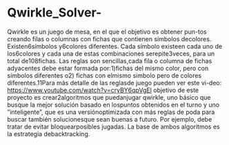 # Qwirkle_Solver-
Qwirkle es un juego de mesa, en el que el objetivo es obtener pun-tos creando filas o columnas con fichas que contienen símbolos decolores. Existen6símbolos y6colores diferentes. Cada símbolo existeen cada uno de los6colores y cada una de estas combinaciones serepite3veces, para un total de108fichas. Las reglas son sencillas,cada fila o columna de fichas adyacentes debe estar formada por:1)fichas del mismo color, pero con símbolos diferentes o2) fichas con elmismo símbolo pero de colores diferentes.11Para más detalle de las reglasde juego pueden ver este vi-deo: https://www.youtube.com/watch?v=cryBY6qpVgEl objetivo de este proyecto es crear2algoritmos que puedanjugar qwirkle, uno básico que busque la mejor solución basado en lospuntos obtenidos en el turno y uno ”inteligente”, que es una versiónoptimizada con más reglas de poda para buscar también solucionesque sean buenas a futuro. Por ejemplo, debe tratar de evitar bloquearposibles jugadas. La base de ambos algoritmos es la estrategia debacktracking.
